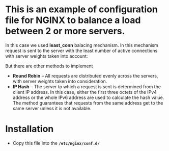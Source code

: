 # This is an example of configuration file for NGINX to balance a load between 2 or more servers.

In this case we used **least_conn** balacing mechanism. In this mechanism request is sent to the server with the least number of active connections with server weights taken into account:
 
 But there are other methods to implement
- **Round Robin** – All requests are distributed evenly across the servers, with server weights taken into consideration. 
- **IP Hash** – The server to which a request is sent is determined from the client IP address. In this case, either the first three octets of the IPv4 address or the whole IPv6 address are used to calculate the hash value. The method guarantees that requests from the same address get to the same server unless it is not available.


# Installation

- Copy this file into the **`/etc/nginx/conf.d/`**


